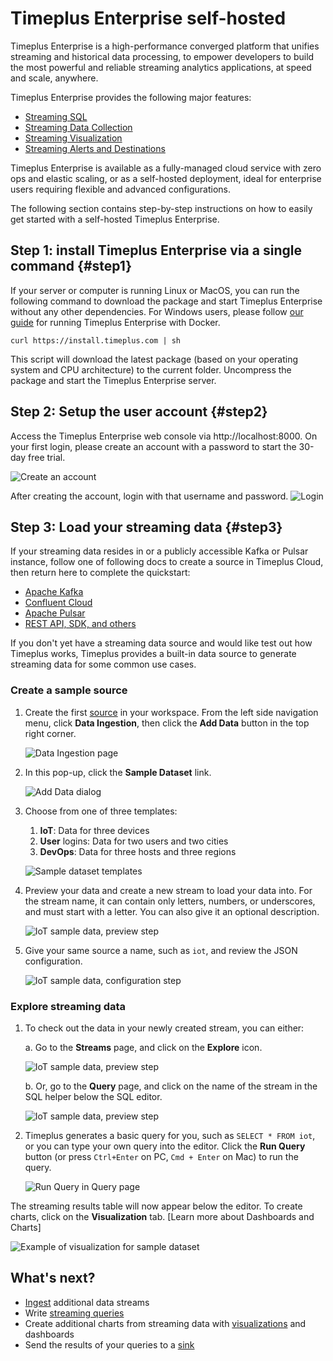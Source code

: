 # Timeplus Enterprise self-hosted

Timeplus Enterprise is a high-performance converged platform that unifies streaming and historical data processing, to empower developers to build the most powerful and reliable streaming analytics applications, at speed and scale, anywhere.

Timeplus Enterprise provides the following major features:

* [Streaming SQL](query-syntax)
* [Streaming Data Collection](ingestion)
* [Streaming Visualization](viz)
* [Streaming Alerts and Destinations](destination)

Timeplus Enterprise is available as a fully-managed cloud service with zero ops and elastic scaling, or as a self-hosted deployment, ideal for enterprise users requiring flexible and advanced configurations.

The following section contains step-by-step instructions on how to easily get started with a self-hosted Timeplus Enterprise.

## Step 1: install Timeplus Enterprise via a single command {#step1}

If your server or computer is running Linux or MacOS, you can run the following command to download the package and start Timeplus Enterprise without any other dependencies. For Windows users, please follow [our guide](singlenode_install#docker) for running Timeplus Enterprise with Docker.

```shell
curl https://install.timeplus.com | sh
```

This script will download the latest package (based on your operating system and CPU architecture) to the current folder. Uncompress the package and start the Timeplus Enterprise server.

## Step 2: Setup the user account {#step2}
Access the Timeplus Enterprise web console via http://localhost:8000. On your first login, please create an account with a password to start the 30-day free trial.

![Create an account](/img/onprem-account.png)

After creating the account, login with that username and password.
![Login](/img/onprem-login.png)

## Step 3: Load your streaming data {#step3}

If your streaming data resides in or a publicly accessible Kafka or Pulsar instance, follow one of following docs to
create a source in Timeplus Cloud, then return here to complete the quickstart:

- [Apache Kafka](kafka-source)
- [Confluent Cloud](confluent-cloud-source)
- [Apache Pulsar](pulsar-source)
- [REST API, SDK, and others](ingestion)

If you don't yet have a streaming data source and would like test out how Timeplus works, Timeplus provides a built-in
data source to generate streaming data for some common use cases.

### Create a sample source

1. Create the first [source](glossary#source) in your workspace. From the left side navigation menu, click **Data
   Ingestion**, then click the **Add Data** button in the top right corner.

   ![Data Ingestion page](/img/sample-source-button-1.png)

2. In this pop-up, click the **Sample Dataset** link.

   ![Add Data dialog](/img/sample-source-dialog-2.png)

3. Choose from one of three templates:

   1. **IoT**: Data for three devices
   2. **User** logins: Data for two users and two cities
   3. **DevOps**: Data for three hosts and three regions

   ![Sample dataset templates](/img/sample-source-template-3.png)

4. Preview your data and create a new stream to load your data into. For the stream name, it can contain only letters,
   numbers, or underscores, and must start with a letter. You can also give it an optional description.

   ![IoT sample data, preview step](/img/sample-source-preview-4.png)

5. Give your same source a name, such as `iot`, and review the JSON configuration.

   ![IoT sample data, configuration step](/img/sample-source-configuration-5.png)

### Explore streaming data

1. To check out the data in your newly created stream, you can either:

   a. Go to the **Streams** page, and click on the **Explore** icon.

   ![IoT sample data, preview step](/img/streams-list.png)

   b. Or, go to the **Query** page, and click on the name of the stream in the SQL helper below the SQL editor.

   ![IoT sample data, preview step](/img/stream_name-in-list.png)

2. Timeplus generates a basic query for you, such as `SELECT * FROM iot`, or you can type your own query into the
   editor. Click the **Run Query** button (or press `Ctrl+Enter` on PC, `Cmd + Enter` on Mac) to run the query.

   ![Run Query in Query page](/img/run-query.png)

The streaming results table will now appear below the editor. To create charts, click on the **Visualization** tab.
[Learn more about Dashboards and Charts]

![Example of visualization for sample dataset](/img/viz-sample-iot.png)

## What's next?

- [Ingest](ingestion) additional data streams
- Write [streaming queries](query-syntax)
- Create additional charts from streaming data with [visualizations](viz) and dashboards
- Send the results of your queries to a [sink](destination)
